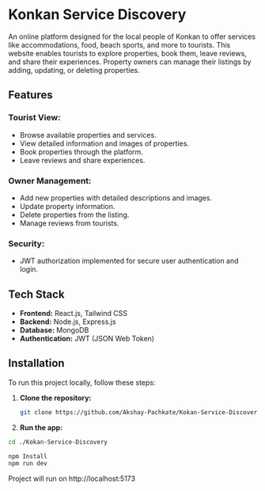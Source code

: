 # Konkan Service Discovery

An online platform designed for the local people of Konkan to offer services like accommodations, food, beach sports, and more to tourists. This website enables tourists to explore properties, book them, leave reviews, and share their experiences. Property owners can manage their listings by adding, updating, or deleting properties.

## Features

### Tourist View:
- Browse available properties and services.
- View detailed information and images of properties.
- Book properties through the platform.
- Leave reviews and share experiences.

### Owner Management:
- Add new properties with detailed descriptions and images.
- Update property information.
- Delete properties from the listing.
- Manage reviews from tourists.

### Security:
- JWT authorization implemented for secure user authentication and login.

## Tech Stack

- **Frontend:** React.js, Tailwind CSS
- **Backend:** Node.js, Express.js
- **Database:** MongoDB
- **Authentication:** JWT (JSON Web Token)

## Installation

To run this project locally, follow these steps:

1. **Clone the repository:**
   ```sh
   git clone https://github.com/Akshay-Pachkate/Kokan-Service-Discovery.git


2. **Run the app:**
```sh
cd ./Kokan-Service-Discovery

npm Install
npm run dev

```
Project will run on http://localhost:5173
